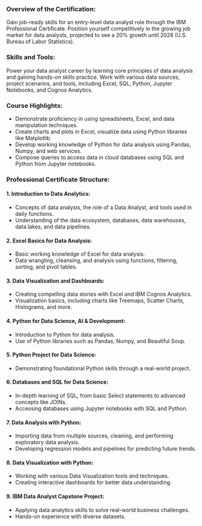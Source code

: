 ### Overview of the Certification:
Gain job-ready skills for an entry-level data analyst role through the IBM Professional Certificate. Position yourself competitively in the growing job market for data analysts, projected to see a 20% growth until 2028 (U.S. Bureau of Labor Statistics).

### **Skills and Tools:**
Power your data analyst career by learning core principles of data analysis and gaining hands-on skills practice. Work with various data sources, project scenarios, and tools, including Excel, SQL, Python, Jupyter Notebooks, and Cognos Analytics.

### **Course Highlights:**
- Demonstrate proficiency in using spreadsheets, Excel, and data manipulation techniques.
- Create charts and plots in Excel, visualize data using Python libraries like Matplotlib.
- Develop working knowledge of Python for data analysis using Pandas, Numpy, and web services.
- Compose queries to access data in cloud databases using SQL and Python from Jupyter notebooks.

### **Professional Certificate Structure:**

#### **1. Introduction to Data Analytics:**
   - Concepts of data analysis, the role of a Data Analyst, and tools used in daily functions.
   - Understanding of the data ecosystem, databases, data warehouses, data lakes, and data pipelines.

#### **2. Excel Basics for Data Analysis:**
   - Basic working knowledge of Excel for data analysis.
   - Data wrangling, cleansing, and analysis using functions, filtering, sorting, and pivot tables.

#### **3. Data Visualization and Dashboards:**
   - Creating compelling data stories with Excel and IBM Cognos Analytics.
   - Visualization basics, including charts like Treemaps, Scatter Charts, Histograms, and more.

#### **4. Python for Data Science, AI & Development:**
   - Introduction to Python for data analysis.
   - Use of Python libraries such as Pandas, Numpy, and Beautiful Soup.

#### **5. Python Project for Data Science:**
   - Demonstrating foundational Python skills through a real-world project.

#### **6. Databases and SQL for Data Science:**
   - In-depth learning of SQL, from basic Select statements to advanced concepts like JOINs.
   - Accessing databases using Jupyter notebooks with SQL and Python.

#### **7. Data Analysis with Python:**
   - Importing data from multiple sources, cleaning, and performing exploratory data analysis.
   - Developing regression models and pipelines for predicting future trends.

#### **8. Data Visualization with Python:**
   - Working with various Data Visualization tools and techniques.
   - Creating interactive dashboards for better data understanding.

#### **9. IBM Data Analyst Capstone Project:**
   - Applying data analytics skills to solve real-world business challenges.
   - Hands-on experience with diverse datasets.

